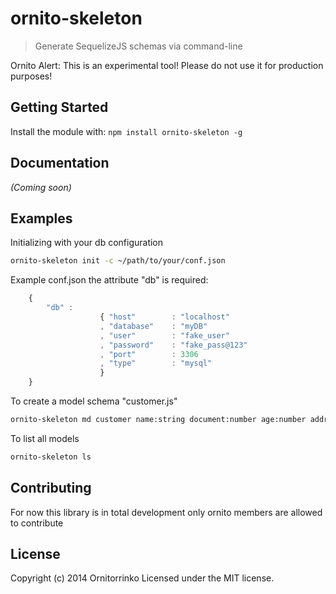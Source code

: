 # ornito-skeleton

> Generate SequelizeJS schemas via command-line

Ornito Alert: This is an experimental tool! Please do not use it for production purposes!

## Getting Started

Install the module with: `npm install ornito-skeleton -g`

## Documentation

_(Coming soon)_

## Examples

Initializing with your db configuration

```bash
ornito-skeleton init -c ~/path/to/your/conf.json
```

Example conf.json the attribute "db" is required:

```js
	{ 
		"db" : 
					{ "host" 		: "localhost"
					, "database" 	: "myDB"
					, "user" 		: "fake_user"
					, "password" 	: "fake_pass@123"
					, "port" 		: 3306
					, "type" 		: "mysql"
			    	}
	}
```
 
To create a model schema "customer.js"

```bash
ornito-skeleton md customer name:string document:number age:number address:string
```

To list all models

```bash
ornito-skeleton ls
```

## Contributing
For now this library is in total development only ornito members are allowed to contribute

## License

Copyright (c) 2014 Ornitorrinko
Licensed under the MIT license.